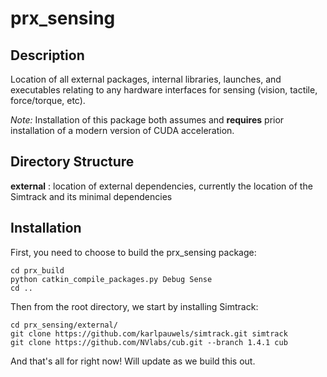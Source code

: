 # prx_sensing

## Description

Location of all external packages, internal libraries, launches, and executables
relating to any hardware interfaces for sensing (vision, tactile, force/torque, etc).

*Note:* Installation of this package both assumes and **requires** prior installation
of a modern version of CUDA acceleration.

## Directory Structure

__external__ : location of external dependencies, currently the location of the 
Simtrack and its minimal dependencies

## Installation

First, you need to choose to build the prx_sensing package:
```
cd prx_build
python catkin_compile_packages.py Debug Sense
cd ..
```

Then from the root directory, we start by installing Simtrack:

```
cd prx_sensing/external/
git clone https://github.com/karlpauwels/simtrack.git simtrack
git clone https://github.com/NVlabs/cub.git --branch 1.4.1 cub

```

And that's all for right now! Will update as we build this out.
